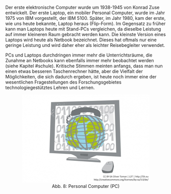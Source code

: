 <!-- filename: 11_PC_Laptop_und_Netbook.md -->
<!-- title: PC, Laptop und Netbook -->

Der erste elektronische Computer wurde um 1938-1945 von Konrad Zuse entwickelt. Der erste Laptop, ein mobiler Personal Computer, wurde im Jahr 1975 von IBM vorgestellt, der IBM 5100. Später, im Jahr 1980, kam der erste, wie uns heute bekannte, Laptop heraus (Flip-Form). Im Gegensatz zu früher kann man Laptops heute mit Stand-PCs vergleichen, da dieselbe Leistung auf immer kleineren Raum gebracht werden kann. Die kleinste Version eines Laptops wird heute als Netbook bezeichnet. Dieses hat oftmals nur eine geringe Leistung und wird daher eher als leichter Reisebegleiter verwendet.

PCs und Laptops durchdringen immer mehr die Unterrichtsräume, die Zunahme an Netbooks kann ebenfalls immer mehr beobachtet werden (siehe Kapitel #schule). Kritische Stimmen meinten anfangs, dass man nun einen etwas besseren Taschenrechner hätte, aber die Vielfalt der Möglichkeiten, die sich dadurch ergeben, ist heute noch immer eine der wesentlichen Fragestellungen des Forschungsgebietes technologiegestütztes Lehren und Lernen.

<center><figure>
  <img src="img/8_Personal_Computer_PC.jpg" alt="Abb. 8: Personal Computer (PC)">
  <figcaption>Abb. 8: Personal Computer (PC)</figcaption>
</figure></center>

